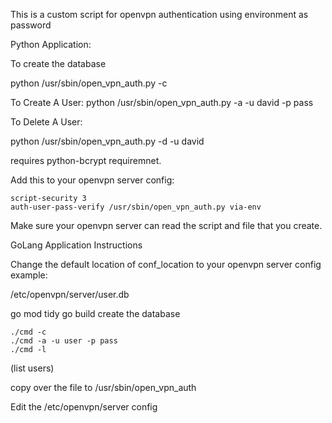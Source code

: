 This is a custom script for openvpn authentication using environment as password

Python Application:

To create the database

python /usr/sbin/open_vpn_auth.py  -c

To Create A User:
 python /usr/sbin/open_vpn_auth.py  -a -u david -p pass

To Delete A User:

 python /usr/sbin/open_vpn_auth.py  -d -u david

 requires python-bcrypt requiremnet.

Add this to your openvpn server config:
```
script-security 3
auth-user-pass-verify /usr/sbin/open_vpn_auth.py via-env
```
Make sure your openvpn server can read the script and file that you create.


GoLang Application Instructions

Change the default location of conf_location to your openvpn server config example:

/etc/openvpn/server/user.db

go mod tidy
go build 
create the database
```
./cmd -c 
./cmd -a -u user -p pass
./cmd -l
```
(list users)

copy over the file to /usr/sbin/open_vpn_auth

Edit the /etc/openvpn/server config



